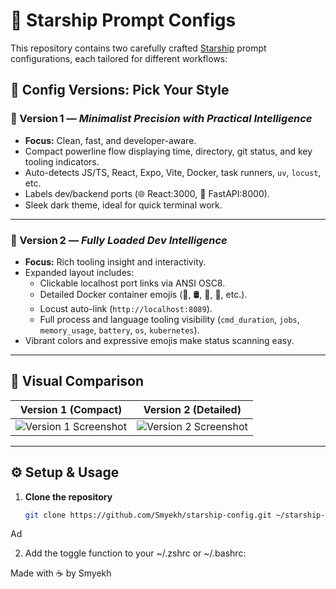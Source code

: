 # 🌌 Starship Prompt Configs

This repository contains two carefully crafted [Starship](https://starship.rs) prompt configurations, each tailored for different workflows:

## 🔀 Config Versions: Pick Your Style

### 🥇 Version 1 — *Minimalist Precision with Practical Intelligence*

- **Focus:** Clean, fast, and developer-aware.
- Compact powerline flow displaying time, directory, git status, and key tooling indicators.
- Auto-detects JS/TS, React, Expo, Vite, Docker, task runners, `uv`, `locust`, etc.
- Labels dev/backend ports (🌐 React:3000, 🚀 FastAPI:8000).
- Sleek dark theme, ideal for quick terminal work.

---

### 🥈 Version 2 — *Fully Loaded Dev Intelligence*

- **Focus:** Rich tooling insight and interactivity.
- Expanded layout includes:
  - Clickable localhost port links via ANSI OSC8.
  - Detailed Docker container emojis (🐘, 🛢️, 🧠, 🚀, etc.).
  - Locust auto-link (`http://localhost:8089`).
  - Full process and language tooling visibility (`cmd_duration`, `jobs`, `memory_usage`, `battery`, `os`, `kubernetes`).
- Vibrant colors and expressive emojis make status scanning easy.

---

## 📸 Visual Comparison

| Version 1 (Compact)                        | Version 2 (Detailed)                        |
|-------------------------------------------|---------------------------------------------|
| ![Version 1 Screenshot](path/to/v1.png)   | ![Version 2 Screenshot](path/to/v2.png)     |


---

## ⚙️ Setup & Usage

1. **Clone the repository**  
   ```bash
   git clone https://github.com/Smyekh/starship-config.git ~/starship-config
Ad

2. Add the toggle function to your ~/.zshrc or ~/.bashrc:





Made with ☕ by Smyekh
